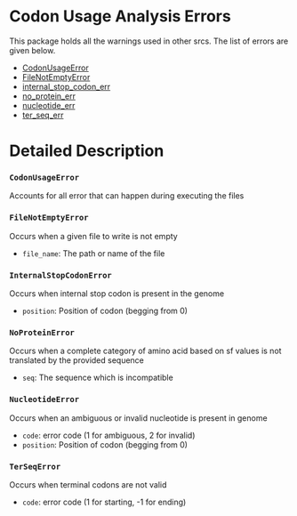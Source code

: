 # Codon Usage Analysis Errors

This package holds all the warnings used in other srcs. The list of errors are given below.

- [CodonUsageError](#codonusageerror)
- [FileNotEmptyError](#filenotemptyerror)
- [internal_stop_codon_err](#internalstopcodonerror)
- [no_protein_err](#noproteinerror)
- [nucleotide_err](#nucleotideerror)
- [ter_seq_err](#terseqerror)

# Detailed Description

### `CodonUsageError`

Accounts for all error that can happen during executing the files

### `FileNotEmptyError`

Occurs when a given file to write is not empty

- `file_name`: The path or name of the file

### `InternalStopCodonError`

Occurs when internal stop codon is present in the genome

- `position`: Position of codon (begging from 0)

### `NoProteinError`

Occurs when a complete category of amino acid based on sf values is not translated by the provided sequence

- `seq`: The sequence which is incompatible

### `NucleotideError`

Occurs when an ambiguous or invalid nucleotide is present in genome

- `code`: error code (1 for ambiguous, 2 for invalid)
- `position`: Position of codon (begging from 0)

### `TerSeqError`

Occurs when terminal codons are not valid

- `code`: error code (1 for starting, -1 for ending)